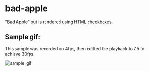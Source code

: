 # bad-apple
"Bad Apple" but is rendered using HTML checkboxes.

## Sample gif:
  This sample was recorded on 4fps, then editted the playback to 7.5 to achieve 30fps.
  
![sample_gif](https://github.com/irqd/bad-apple/assets/61367853/00daa4aa-ee44-4ea2-831b-eb3ace7ebed2)
